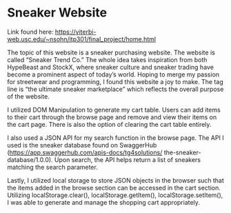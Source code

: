 # Sneaker Website
Link found here: https://viterbi-web.usc.edu/~nsohn/itp301/final_project/home.html

The topic of this website is a sneaker purchasing website. The website is called “Sneaker Trend Co.” The whole idea takes inspiration from both HypeBeast and StockX, where sneaker culture and sneaker trading have become a prominent aspect of today’s world. Hoping to merge my passion for streetwear and programming, I found this website a joy to make. The tag line is “the ultimate sneaker marketplace” which reflects the overall purpose of the website.

I utilized DOM Manipulation to generate my cart table. Users can add items to their cart through the browse page and remove and view their items on the cart page. There is also the option of clearing the cart table entirely.

I also used a JSON API for my search function in the browse page. The API I used is the sneaker database found on SwaggerHub (https://app.swaggerhub.com/apis-docs/tg4solutions/ the-sneaker-database/1.0.0). Upon search, the API helps return a list of sneakers matching the search parameter.

Lastly, I utilized local storage to store JSON objects in the browser such that the items added in the browse section can be accessed in the cart section. Utilizing localStorage.clear(), localStorage.getItem(), localStorage.setItem(), I was able to generate and manage the shopping cart appropriately.

